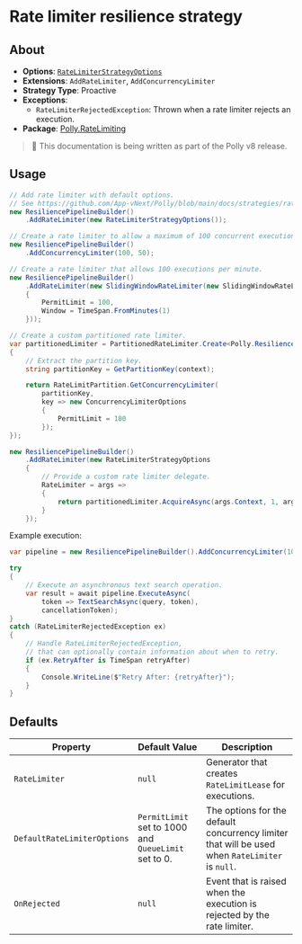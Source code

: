 # Rate limiter resilience strategy

## About

- **Options**: [`RateLimiterStrategyOptions`](../../src/Polly.RateLimiting/RateLimiterStrategyOptions.cs)
- **Extensions**: `AddRateLimiter`, `AddConcurrencyLimiter`
- **Strategy Type**: Proactive
- **Exceptions**:
  - `RateLimiterRejectedException`: Thrown when a rate limiter rejects an execution.
- **Package**: [Polly.RateLimiting](https://www.nuget.org/packages/Polly.RateLimiting)

> 🚧 This documentation is being written as part of the Polly v8 release.

## Usage

<!-- snippet: rate-limiter -->
```cs
// Add rate limiter with default options.
// See https://github.com/App-vNext/Polly/blob/main/docs/strategies/rate-limiter.md#defaults for default values.
new ResiliencePipelineBuilder()
    .AddRateLimiter(new RateLimiterStrategyOptions());

// Create a rate limiter to allow a maximum of 100 concurrent executions and a queue of 50.
new ResiliencePipelineBuilder()
    .AddConcurrencyLimiter(100, 50);

// Create a rate limiter that allows 100 executions per minute.
new ResiliencePipelineBuilder()
    .AddRateLimiter(new SlidingWindowRateLimiter(new SlidingWindowRateLimiterOptions
    {
        PermitLimit = 100,
        Window = TimeSpan.FromMinutes(1)
    }));

// Create a custom partitioned rate limiter.
var partitionedLimiter = PartitionedRateLimiter.Create<Polly.ResilienceContext, string>(context =>
{
    // Extract the partition key.
    string partitionKey = GetPartitionKey(context);

    return RateLimitPartition.GetConcurrencyLimiter(
        partitionKey,
        key => new ConcurrencyLimiterOptions
        {
            PermitLimit = 100
        });
});

new ResiliencePipelineBuilder()
    .AddRateLimiter(new RateLimiterStrategyOptions
    {
        // Provide a custom rate limiter delegate.
        RateLimiter = args =>
        {
            return partitionedLimiter.AcquireAsync(args.Context, 1, args.Context.CancellationToken);
        }
    });
```
<!-- endSnippet -->

Example execution:

<!-- snippet: rate-limiter-execution -->
```cs
var pipeline = new ResiliencePipelineBuilder().AddConcurrencyLimiter(100, 50).Build();

try
{
    // Execute an asynchronous text search operation.
    var result = await pipeline.ExecuteAsync(
        token => TextSearchAsync(query, token),
        cancellationToken);
}
catch (RateLimiterRejectedException ex)
{
    // Handle RateLimiterRejectedException,
    // that can optionally contain information about when to retry.
    if (ex.RetryAfter is TimeSpan retryAfter)
    {
        Console.WriteLine($"Retry After: {retryAfter}");
    }
}
```
<!-- endSnippet -->

## Defaults

| Property                    | Default Value                                        | Description                                                                                     |
| --------------------------- | ---------------------------------------------------- | ----------------------------------------------------------------------------------------------- |
| `RateLimiter`               | `null`                                               | Generator that creates `RateLimitLease` for executions.                                         |
| `DefaultRateLimiterOptions` | `PermitLimit` set to 1000 and `QueueLimit` set to 0. | The options for the default concurrency limiter that will be used when `RateLimiter` is `null`. |
| `OnRejected`                | `null`                                               | Event that is raised when the execution is rejected by the rate limiter.                        |
